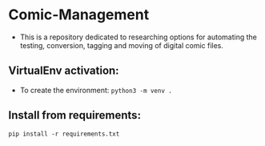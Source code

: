 # Comic-Management

* This is a repository dedicated to researching options for automating the testing, conversion, tagging and moving of digital comic files.

## VirtualEnv activation:
* To create the environment:
`python3 -m venv .`

## Install from requirements:
`pip install -r requirements.txt`
